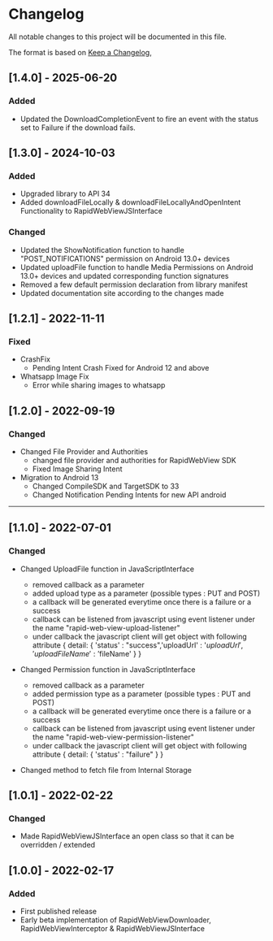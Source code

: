 # Changelog
All notable changes to this project will be documented in this file.

The format is based on [Keep a Changelog](https://keepachangelog.com/en/1.0.0/),

## [1.4.0] - 2025-06-20
### Added
- Updated the DownloadCompletionEvent to fire an event with the status set to Failure if the download fails.

## [1.3.0] - 2024-10-03
### Added
- Upgraded library to API 34
- Added downloadFileLocally & downloadFileLocallyAndOpenIntent Functionality to RapidWebViewJSInterface

### Changed
- Updated the ShowNotification function to handle "POST_NOTIFICATIONS" permission on Android 13.0+ devices
- Updated uploadFile function to handle Media Permissions on Android 13.0+ devices and updated corresponding function signatures 
- Removed a few default permission declaration from library manifest
- Updated documentation site according to the changes made

## [1.2.1] - 2022-11-11
### Fixed
- CrashFix
  - Pending Intent Crash Fixed for Android 12 and above
- Whatsapp Image Fix
  - Error while sharing images to whatsapp

## [1.2.0] - 2022-09-19
### Changed
- Changed File Provider and Authorities
  - changed file provider and authorities for RapidWebView SDK
  - Fixed Image Sharing Intent
- Migration to Android 13
  - Changed CompileSDK and TargetSDK to 33
  - Changed Notification Pending Intents for new API android

***

## [1.1.0] - 2022-07-01
### Changed
- Changed UploadFile function in JavaScriptInterface
    - removed callback as a parameter
    - added upload type as a parameter (possible types : PUT and POST)
    - a callback will be generated everytime once there is a failure or a success
    - callback can be listened from javascript using event listener under the name "rapid-web-view-upload-listener"
    - under callback the javascript client will get object with following attribute { detail: { 'status' : "success",'uploadUrl' : '$uploadUrl','uploadFileName' : '$fileName' } }

- Changed Permission function in JavaScriptInterface
    - removed callback as a parameter
    - added permission type as a parameter (possible types : PUT and POST)
    - a callback will be generated everytime once there is a failure or a success
    - callback can be listened from javascript using event listener under the name "rapid-web-view-permission-listener"
    - under callback the javascript client will get object with following attribute { detail: { 'status' : "failure" } }

- Changed method to fetch file from Internal Storage

## [1.0.1] - 2022-02-22
### Changed
- Made RapidWebViewJSInterface an open class so that it can be overridden / extended

## [1.0.0] - 2022-02-17
### Added
- First published release
- Early beta implementation of RapidWebViewDownloader, RapidWebViewInterceptor & RapidWebViewJSInterface